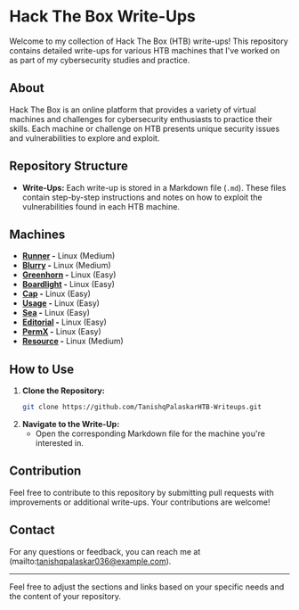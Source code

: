 # Hack The Box Write-Ups

Welcome to my collection of Hack The Box (HTB) write-ups! This repository contains detailed write-ups for various HTB machines that I've worked on as part of my cybersecurity studies and practice.

## About

Hack The Box is an online platform that provides a variety of virtual machines and challenges for cybersecurity enthusiasts to practice their skills. Each machine or challenge on HTB presents unique security issues and vulnerabilities to explore and exploit.

## Repository Structure

- **Write-Ups:** Each write-up is stored in a Markdown file (`.md`). These files contain step-by-step instructions and notes on how to exploit the vulnerabilities found in each HTB machine.

## Machines

- **[Runner](https://github.com/TanishqPalaskar/HTB-Writeups/blob/main/Runner-Writeup.md) -** Linux (Medium)
- **[Blurry](https://github.com/TanishqPalaskar/HTB-Writeups/blob/main/Blurry-Writeup.md) -** Linux (Medium)
- **[Greenhorn](https://github.com/TanishqPalaskar/HTB-Writeups/blob/main/Greenhorn-Writeup.md) -** Linux (Easy)
- **[Boardlight](https://github.com/TanishqPalaskar/HTB-Writeups/blob/main/BoardLight-Writeup.md) -** Linux (Easy)
- **[Cap](https://github.com/TanishqPalaskar/HTB-Writeups/blob/main/Cap-Writeup.md) -** Linux (Easy)
- **[Usage](https://github.com/TanishqPalaskar/HTB-Writeups/blob/main/Usage-Writeup.md) -** Linux (Easy)
- **[Sea](https://github.com/TanishqPalaskar/HTB-Writeups/blob/main/Sea-Writeup.md) -** Linux (Easy)
- **[Editorial](https://github.com/TanishqPalaskar/HTB-Writeups/blob/main/Editorial-Writeup.md) -** Linux (Easy)
- **[PermX](https://github.com/TanishqPalaskar/HTB-Writeups/blob/main/PermX-Writeup.md) -** Linux (Easy)
- **[Resource](https://github.com/TanishqPalaskar/HTB-Writeups/blob/main/Resource-Writeup.md) -** Linux (Medium)

## How to Use

1. **Clone the Repository:**
   ```bash
   git clone https://github.com/TanishqPalaskarHTB-Writeups.git
   ```
2. **Navigate to the Write-Up:**
   - Open the corresponding Markdown file for the machine you're interested in.

## Contribution

Feel free to contribute to this repository by submitting pull requests with improvements or additional write-ups. Your contributions are welcome!

## Contact

For any questions or feedback, you can reach me at (mailto:tanishqpalaskar036@example.com).

---

Feel free to adjust the sections and links based on your specific needs and the content of your repository.
